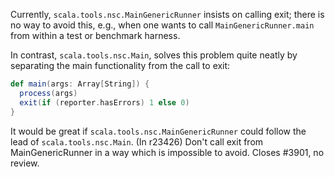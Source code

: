 Currently, `scala.tools.nsc.MainGenericRunner` insists on calling exit; there is no way to avoid this, e.g., when one wants to call `MainGenericRunner.main` from within a test or benchmark harness.

In contrast, `scala.tools.nsc.Main`, solves this problem quite neatly by separating the main functionality from the call to exit:

```scala
def main(args: Array[String]) {
  process(args)
  exit(if (reporter.hasErrors) 1 else 0)
}
```

It would be great if `scala.tools.nsc.MainGenericRunner` could follow the lead of `scala.tools.nsc.Main`.
(In r23426) Don't call exit from MainGenericRunner in a way which is
impossible to avoid.  Closes #3901, no review.
